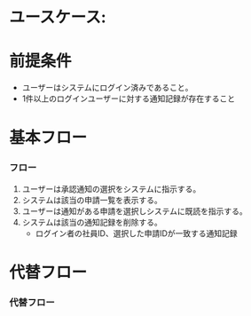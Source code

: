 # ユースケース: 

# 前提条件

- ユーザーはシステムにログイン済みであること。
- 1件以上のログインユーザーに対する通知記録が存在すること

# 基本フロー

### フロー

1. ユーザーは承認通知の選択をシステムに指示する。
1. システムは該当の申請一覧を表示する。
1. ユーザーは通知がある申請を選択しシステムに既読を指示する。
1. システムは該当の通知記録を削除する。
    - ログイン者の社員ID、選択した申請IDが一致する通知記録

# 代替フロー

### 代替フロー
